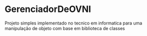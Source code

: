 # GerenciadorDeOVNI
Projeto simples implementado no tecnico  em informatica  para uma manipulação de objeto com base em biblioteca de classes 
